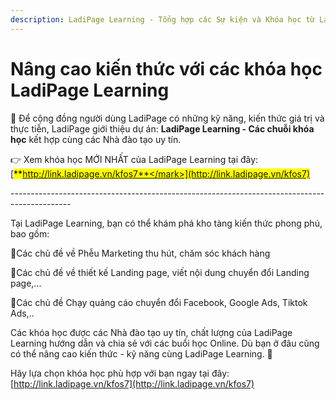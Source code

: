 ```yaml
---
description: LadiPage Learning - Tổng hợp các Sự kiện và Khóa học từ LadiPage
---
```


# Nâng cao kiến thức với các khóa học LadiPage Learning

💙 Để cộng đồng người dùng LadiPage có những kỹ năng, kiến thức giá trị và thực tiễn, LadiPage giới thiệu dự án: **LadiPage Learning - Các chuỗi khóa học** kết hợp cùng các Nhà đào tạo uy tín.&#x20;

👉 Xem khóa học MỚI NHẤT của LadiPage Learning tại đây: [<mark style="background-color:yellow;">**http://link.ladipage.vn/kfos7**</mark>](http://link.ladipage.vn/kfos7)

\---------------------------------------------------------------------------------------------

Tại LadiPage Learning, bạn có thể khám phá kho tàng kiến thức phong phú, bao gồm:

📍Các chủ đề về Phễu Marketing thu hút, chăm sóc khách hàng&#x20;

📍Các chủ đề về thiết kế Landing page, viết nội dung chuyển đổi Landing page,...&#x20;

📍Các chủ đề Chạy quảng cáo chuyển đổi Facebook, Google Ads, Tiktok Ads,..

Các khóa học được các Nhà đào tạo uy tín, chất lượng của LadiPage Learning hướng dẫn và chia sẻ với các buổi học Online. Dù bạn ở đâu cũng có thể nâng cao kiến thức - kỹ năng cùng LadiPage Learning. 💙

Hãy lựa chọn khóa học phù hợp với bạn ngay tại đây: [http://link.ladipage.vn/kfos7](http://link.ladipage.vn/kfos7)

